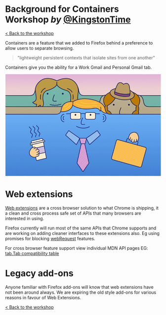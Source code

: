 # Background for Containers Workshop *by* [@KingstonTime](https://twitter.com/KingstonTime)

[< Back to the workshop](README.md)

Containers are a feature that we added to Firefox behind a preference to allow users to separate browsing.

> "lightweight persistent contexts that isolate sites from one another"

Containers give you the ability for a Work Gmail and Personal Gmail tab.

![](images/intro.gif)

# Web extensions

[Web extensions](https://developer.mozilla.org/en-US/Add-ons/WebExtensions/What_are_WebExtensions) are a cross browser solution to what Chrome is shipping, it a clean and cross process safe set of APIs that many browsers are interested in using.

Firefox currently will run most of the same APIs that Chrome supports and are working on adding cleaner interfaces to these extensions also. Eg using promises for blocking [webRequest](https://developer.mozilla.org/en-US/Add-ons/WebExtensions/API/webRequest) features.

For cross browser feature support view individual MDN API pages EG: [tab.Tab compatibility table](https://developer.mozilla.org/en-US/Add-ons/WebExtensions/API/tabs/Tab#Browser_compatibility)

# Legacy add-ons

Anyone familiar with Firefox add-ons will know that web extensions have not been around always. We are expiring the old style add-ons for various reasons in favour of Web Extensions.

[< Back to the workshop](README.md)
